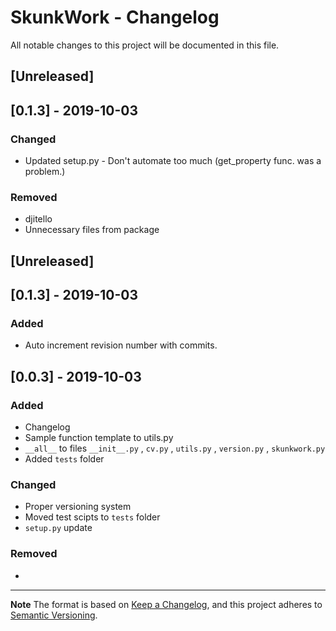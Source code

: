# SkunkWork - Changelog
All notable changes to this project will be documented in this file.

## [Unreleased]

## [0.1.3] - 2019-10-03

### Changed

* Updated setup.py - Don't automate too much (get_property func. was a problem.)

### Removed

* djitello
* Unnecessary files from package

## [Unreleased]

## [0.1.3] - 2019-10-03

### Added

* Auto increment revision number with commits.

## [0.0.3] - 2019-10-03

### Added

* Changelog
* Sample function template to utils.py
* `__all__` to files `__init__.py` , `cv.py` , `utils.py` , `version.py` , `skunkwork.py` 
* Added `tests` folder

### Changed

* Proper versioning system
* Moved test scipts to `tests` folder
* `setup.py` update

### Removed

* 

---

**Note**
The format is based on [Keep a Changelog](https://keepachangelog.com/en/1.0.0/), 
and this project adheres to [Semantic Versioning](https://semver.org/spec/v2.0.0.html).

